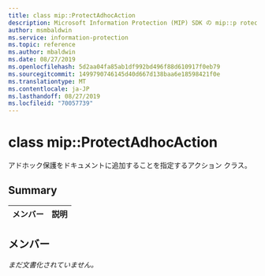 ```yaml
---
title: class mip::ProtectAdhocAction
description: Microsoft Information Protection (MIP) SDK の mip::p rotectadhocaction クラスについて説明します。
author: msmbaldwin
ms.service: information-protection
ms.topic: reference
ms.author: mbaldwin
ms.date: 08/27/2019
ms.openlocfilehash: 5d2aa04fa85ab1df992bd496f88d610917f0eb79
ms.sourcegitcommit: 1499790746145d40d667d138baa6e18598421f0e
ms.translationtype: MT
ms.contentlocale: ja-JP
ms.lasthandoff: 08/27/2019
ms.locfileid: "70057739"
---
```

# <a name="class-mipprotectadhocaction"></a>class mip::ProtectAdhocAction 
アドホック保護をドキュメントに追加することを指定するアクション クラス。
  
## <a name="summary"></a>Summary
 メンバー                        | 説明                                
--------------------------------|---------------------------------------------
  
## <a name="members"></a>メンバー
_まだ文書化されていません。_
